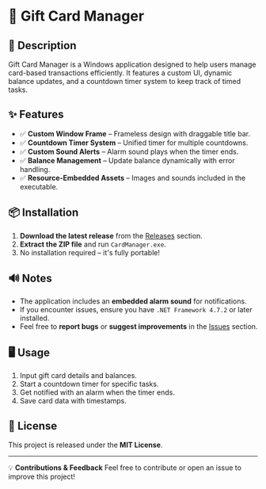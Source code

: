 # 🚀 Gift Card Manager

## 📝 Description
Gift Card Manager is a Windows application designed to help users manage card-based transactions efficiently. It features a custom UI, dynamic balance updates, and a countdown timer system to keep track of timed tasks.

## ✨ Features
- ✅ **Custom Window Frame** – Frameless design with draggable title bar.
- ✅ **Countdown Timer System** – Unified timer for multiple countdowns.
- ✅ **Custom Sound Alerts** – Alarm sound plays when the timer ends.
- ✅ **Balance Management** – Update balance dynamically with error handling.
- ✅ **Resource-Embedded Assets** – Images and sounds included in the executable.

## 📦 Installation
1. **Download the latest release** from the [Releases](https://github.com/Sheekovic/GiftCardManager/releases) section.
2. **Extract the ZIP file** and run `CardManager.exe`.
3. No installation required – it's fully portable!

## 🔊 Notes
- The application includes an **embedded alarm sound** for notifications.
- If you encounter issues, ensure you have `.NET Framework 4.7.2` or later installed.
- Feel free to **report bugs** or **suggest improvements** in the [Issues](https://github.com/Sheekovic/GiftCardManager/issues) section.

## 🖥️ Usage
1. Input gift card details and balances.
2. Start a countdown timer for specific tasks.
3. Get notified with an alarm when the timer ends.
4. Save card data with timestamps.

## 📜 License
This project is released under the **MIT License**.

---

💡 **Contributions & Feedback**
Feel free to contribute or open an issue to improve this project!
